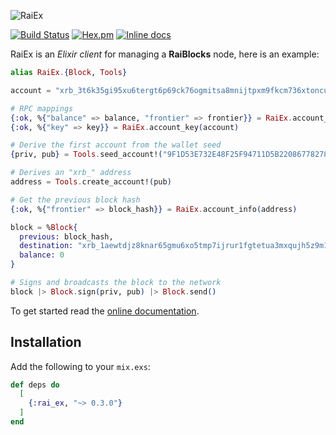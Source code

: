 ![RaiEx](https://raw.githubusercontent.com/willHol/rai_ex/master/logo-wide.png)

[![Build Status](https://travis-ci.org/willHol/rai_ex.svg?branch=master)](https://travis-ci.org/willHol/rai_ex)
[![Hex.pm](https://img.shields.io/hexpm/v/rai_ex.svg)](https://hex.pm/packages/rai_ex)
[![Inline docs](http://inch-ci.org/github/willHol/rai_ex.svg)](http://inch-ci.org/github/willHol/rai_ex)

RaiEx is an *Elixir client* for managing a **RaiBlocks** node, here is an example:

```elixir
alias RaiEx.{Block, Tools}

account = "xrb_3t6k35gi95xu6tergt6p69ck76ogmitsa8mnijtpxm9fkcm736xtoncuohr3"

# RPC mappings
{:ok, %{"balance" => balance, "frontier" => frontier}} = RaiEx.account_info(account)
{:ok, %{"key" => key}} = RaiEx.account_key(account)

# Derive the first account from the wallet seed
{priv, pub} = Tools.seed_account!("9F1D53E732E48F25F94711D5B22086778278624F715D9B2BEC8FB81134E7C904", 0)

# Derives an "xrb_" address
address = Tools.create_account!(pub)

# Get the previous block hash
{:ok, %{"frontier" => block_hash}} = RaiEx.account_info(address)

block = %Block{
  previous: block_hash,
  destination: "xrb_1aewtdjz8knar65gmu6xo5tmp7ijrur1fgtetua3mxqujh5z9m1r77fsrpqw",
  balance: 0
}

# Signs and broadcasts the block to the network
block |> Block.sign(priv, pub) |> Block.send()

```

To get started read the [online documentation](https://hexdocs.pm/rai_ex/).

## Installation

Add the following to your `mix.exs`:

```elixir
def deps do
  [
    {:rai_ex, "~> 0.3.0"}
  ]
end
```
